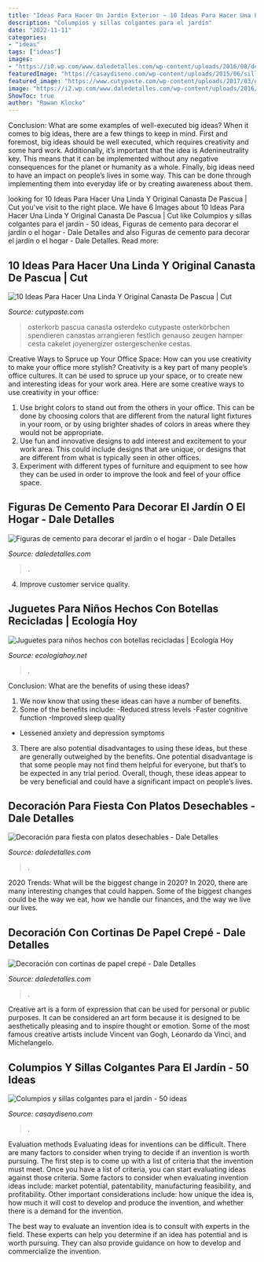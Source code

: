 ```yaml
---
title: "Ideas Para Hacer Un Jardin Exterior ~ 10 Ideas Para Hacer Una Linda Y Original Canasta De Pascua"
description: "Columpios y sillas colgantes para el jardín"
date: "2022-11-11"
categories:
- "ideas"
tags: ["ideas"]
images:
- "https://i0.wp.com/www.daledetalles.com/wp-content/uploads/2016/08/decoracion-con-papel-creppe9.jpg?resize=564%2C752"
featuredImage: "https://casaydiseno.com/wp-content/uploads/2015/06/silla-colgante-mimbre-marron.jpeg"
featured_image: "https://www.cutypaste.com/wp-content/uploads/2017/03/gallery-1457454461-natural-easter-basket-ideas-2.jpg"
image: "https://i2.wp.com/www.daledetalles.com/wp-content/uploads/2016/07/decoracion-con-platos18.jpg"
ShowToc: true
author: "Rowan Klocko"
---
```



Conclusion: What are some examples of well-executed big ideas?
When it comes to big ideas, there are a few things to keep in mind. First and foremost, big ideas should be well executed, which requires creativity and some hard work. Additionally, it’s important that the idea is Adenineutrality key. This means that it can be implemented without any negative consequences for the planet or humanity as a whole. Finally, big ideas need to have an impact on people’s lives in some way. This can be done through implementing them into everyday life or by creating awareness about them.

	

		
looking for 10 Ideas Para Hacer Una Linda Y Original Canasta De Pascua | Cut you've visit to the right place. We have 6 Images about 10 Ideas Para Hacer Una Linda Y Original Canasta De Pascua | Cut like Columpios y sillas colgantes para el jardín - 50 ideas, Figuras de cemento para decorar el jardín o el hogar - Dale Detalles and also Figuras de cemento para decorar el jardín o el hogar - Dale Detalles. Read more:
		
    
## 10 Ideas Para Hacer Una Linda Y Original Canasta De Pascua | Cut

<img loading=lazy src="https://www.cutypaste.com/wp-content/uploads/2017/03/gallery-1457454461-natural-easter-basket-ideas-2.jpg" onerror="this.onerror=null;this.src='https://tse1.mm.bing.net/th?id=OIP.G5UK8eAblC8doS7LTtACyAHaLH&amp;pid=15.1';" alt="10 Ideas Para Hacer Una Linda Y Original Canasta De Pascua | Cut">

_Source: cutypaste.com_

>osterkorb pascua canasta osterdeko cutypaste osterkörbchen spendieren canastas arrangieren festlich genauso zeugen hamper cesta cakelet joyenergizer ostergeschenke cestas. 

	

Creative Ways to Spruce up Your Office Space: How can you use creativity to make your office more stylish?
Creativity is a key part of many people’s office cultures. It can be used to spruce up your space, or to create new and interesting ideas for your work area. Here are some creative ways to use creativity in your office: 
1. Use bright colors to stand out from the others in your office. This can be done by choosing colors that are different from the natural light fixtures in your room, or by using brighter shades of colors in areas where they would not be appropriate. 
2. Use fun and innovative designs to add interest and excitement to your work area. This could include designs that are unique, or designs that are different from what is typically seen in other offices. 
3. Experiment with different types of furniture and equipment to see how they can be used in order to improve the look and feel of your office space.

    
## Figuras De Cemento Para Decorar El Jardín O El Hogar - Dale Detalles

<img loading=lazy src="https://i2.wp.com/www.daledetalles.com/wp-content/uploads/2020/03/figuras-de-yeso-o-cemento-para-decorar-el-jardin20.jpg?resize=550%2C917&amp;ssl=1" onerror="this.onerror=null;this.src='https://tse2.mm.bing.net/th?id=OIP.EKbKD3hOZyPXhDWm5SE_LQHaMW&amp;pid=15.1';" alt="Figuras de cemento para decorar el jardín o el hogar - Dale Detalles">

_Source: daledetalles.com_

>. 

	

4. Improve customer service quality.

    
## Juguetes Para Niños Hechos Con Botellas Recicladas | Ecología Hoy

<img loading=lazy src="https://ecologiahoy.net/wp-content/uploads/2016/09/IMG-20120807-WA0000.jpg" onerror="this.onerror=null;this.src='https://tse1.mm.bing.net/th?id=OIP.mPB_6zmXn4cX6SiJ2FhPGgHaFj&amp;pid=15.1';" alt="Juguetes para niños hechos con botellas recicladas | Ecología Hoy">

_Source: ecologiahoy.net_

>. 

	

Conclusion: What are the benefits of using these ideas?
1. We now know that using these ideas can have a number of benefits.
2. Some of the benefits include: 
-Reduced stress levels 
-Faster cognitive function 
-Improved sleep quality 
- Lessened anxiety and depression symptoms 
3. There are also potential disadvantages to using these ideas, but these are generally outweighed by the benefits. One potential disadvantage is that some people may not find them helpful for everyone, but that’s to be expected in any trial period. Overall, though, these ideas appear to be very beneficial and could have a significant impact on people’s lives.

    
## Decoración Para Fiesta Con Platos Desechables - Dale Detalles

<img loading=lazy src="https://i2.wp.com/www.daledetalles.com/wp-content/uploads/2016/07/decoracion-con-platos18.jpg" onerror="this.onerror=null;this.src='https://tse2.mm.bing.net/th?id=OIP.BVEQkqmG90w9-9bthTDfVwHaK0&amp;pid=15.1';" alt="Decoración para fiesta con platos desechables - Dale Detalles">

_Source: daledetalles.com_

>. 

	

2020 Trends: What will be the biggest change in 2020?
In 2020, there are many interesting changes that could happen. Some of the biggest changes could be the way we eat, how we handle our finances, and the way we live our lives.

    
## Decoración Con Cortinas De Papel Crepé - Dale Detalles

<img loading=lazy src="https://i0.wp.com/www.daledetalles.com/wp-content/uploads/2016/08/decoracion-con-papel-creppe9.jpg?resize=564%2C752" onerror="this.onerror=null;this.src='https://tse3.mm.bing.net/th?id=OIP.picpXl-tqYDqsAutuWGWxQHaJ4&amp;pid=15.1';" alt="Decoración con cortinas de papel crepé - Dale Detalles">

_Source: daledetalles.com_

>. 

	

Creative art is a form of expression that can be used for personal or public purposes. It can be considered an art form because it is designed to be aesthetically pleasing and to inspire thought or emotion. Some of the most famous creative artists include Vincent van Gogh, Leonardo da Vinci, and Michelangelo.

    
## Columpios Y Sillas Colgantes Para El Jardín - 50 Ideas

<img loading=lazy src="https://casaydiseno.com/wp-content/uploads/2015/06/silla-colgante-mimbre-marron.jpeg" onerror="this.onerror=null;this.src='https://tse3.mm.bing.net/th?id=OIP.XqZkspmocdfQU8NPbALOZAHaK2&amp;pid=15.1';" alt="Columpios y sillas colgantes para el jardín - 50 ideas">

_Source: casaydiseno.com_

>. 

	

Evaluation methods
Evaluating ideas for inventions can be difficult. There are many factors to consider when trying to decide if an invention is worth pursuing. The first step is to come up with a list of criteria that the invention must meet. Once you have a list of criteria, you can start evaluating ideas against those criteria.
Some factors to consider when evaluating invention ideas include: market potential, patentability, manufacturing feasibility, and profitability. Other important considerations include: how unique the idea is, how much it will cost to develop and produce the invention, and whether there is a demand for the invention.

The best way to evaluate an invention idea is to consult with experts in the field. These experts can help you determine if an idea has potential and is worth pursuing. They can also provide guidance on how to develop and commercialize the invention.

